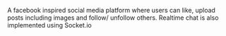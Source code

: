 A facebook inspired social media platform where users can like, upload posts including images and follow/
unfollow others. Realtime chat is also implemented using Socket.io
